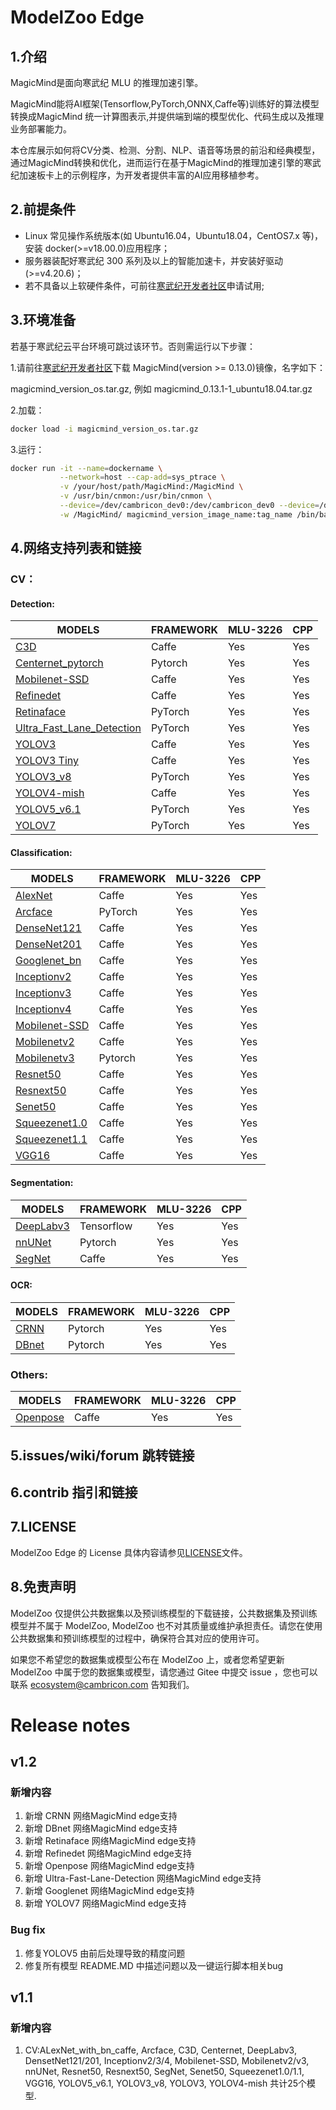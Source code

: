 # ModelZoo Edge 

## 1.介绍

MagicMind是面向寒武纪 MLU 的推理加速引擎。

MagicMind能将AI框架(Tensorflow,PyTorch,ONNX,Caffe等)训练好的算法模型转换成MagicMind 统一计算图表示,并提供端到端的模型优化、代码生成以及推理业务部署能力。

本仓库展示如何将CV分类、检测、分割、NLP、语音等场景的前沿和经典模型，通过MagicMind转换和优化，进而运行在基于MagicMind的推理加速引擎的寒武纪加速板卡上的示例程序，为开发者提供丰富的AI应用移植参考。

## 2.前提条件

- Linux 常见操作系统版本(如 Ubuntu16.04，Ubuntu18.04，CentOS7.x 等)，安装 docker(>=v18.00.0)应用程序；
- 服务器装配好寒武纪 300 系列及以上的智能加速卡，并安装好驱动(>=v4.20.6)；
- 若不具备以上软硬件条件，可前往[寒武纪开发者社区](https://developer.cambricon.com/)申请试用;

## 3.环境准备

若基于寒武纪云平台环境可跳过该环节。否则需运行以下步骤：

1.请前往[寒武纪开发者社区](https://developer.cambricon.com/)下载 MagicMind(version >= 0.13.0)镜像，名字如下：

magicmind_version_os.tar.gz, 例如 magicmind_0.13.1-1_ubuntu18.04.tar.gz

2.加载：

```bash
docker load -i magicmind_version_os.tar.gz
```

3.运行：

```bash
docker run -it --name=dockername \
           --network=host --cap-add=sys_ptrace \
           -v /your/host/path/MagicMind:/MagicMind \
           -v /usr/bin/cnmon:/usr/bin/cnmon \
           --device=/dev/cambricon_dev0:/dev/cambricon_dev0 --device=/dev/cambricon_ctl \
           -w /MagicMind/ magicmind_version_image_name:tag_name /bin/bash
```

## 4.网络支持列表和链接

### CV：

#### Detection:

| MODELS                                                                     | FRAMEWORK | MLU-3226 | CPP |
| ------------------------------------------------------------------------   | --------- | -------- | --- |
| [C3D](buildin/cv/detection/c3d_caffe)                                      | Caffe     | Yes      | Yes | 
| [Centernet_pytorch](buildin/cv/detection/centernet_pytorch)                | Pytorch   | Yes      | Yes | 
| [Mobilenet-SSD](buildin/cv/detection/mobilenet_ssd_caffe)                  | Caffe     | Yes      | Yes | 
| [Refinedet](buildin/cv/detection/refinedet_caffe)                          | Caffe     | Yes      | Yes | 
| [Retinaface](buildin/cv/detection/retinaface_pytorch)                      | PyTorch   | Yes      | Yes | 
| [Ultra_Fast_Lane_Detection](buildin/cv/detection/ultra_fast_lane_pytorch)  | PyTorch   | Yes      | Yes |
| [YOLOV3](buildin/cv/detection/yolov3_caffe)                                | Caffe     | Yes      | Yes | 
| [YOLOV3 Tiny](buildin/cv/detection/yolov3_tiny_caffe)                      | Caffe     | Yes      | Yes | 
| [YOLOV3_v8](buildin/cv/detection/yolov3_v8_pytorch)                        | PyTorch   | Yes      | Yes | 
| [YOLOV4-mish](buildin/cv/detection/yolov4_mish_caffe)                      | Caffe     | Yes      | Yes | 
| [YOLOV5_v6.1](buildin/cv/detection/yolov5_v6.1_pytorch)                    | PyTorch   | Yes      | Yes |
| [YOLOV7](buildin/cv/detection/yolov7_pytorch)                              | PyTorch   | Yes      | Yes |

#### Classification:

| MODELS                                                                     | FRAMEWORK | MLU-3226 | CPP |
| ------------------------------------------------------------------------   | --------- | -------- | --- |
| [AlexNet](buildin/cv/classification/alexnet_bn_caffe)                      | Caffe     | Yes      | Yes | 
| [Arcface](buildin/cv/classification/arcface_pytorch)                       | PyTorch   | Yes      | Yes | 
| [DenseNet121](buildin/cv/classification/densenet121_caffe)                 | Caffe     | Yes      | Yes | 
| [DenseNet201](buildin/cv/classification/densenet201_caffe)                 | Caffe     | Yes      | Yes | 
| [Googlenet_bn](buildin/cv/classification/googlenet_bn_caffe)               | Caffe     | Yes      | Yes | 
| [Inceptionv2](buildin/cv/classification/inceptionv2_caffe)                 | Caffe     | Yes      | Yes | 
| [Inceptionv3](buildin/cv/classification/inceptionv3_caffe)                 | Caffe     | Yes      | Yes | 
| [Inceptionv4](buildin/cv/classification/inceptionv4_caffe)                 | Caffe     | Yes      | Yes | 
| [Mobilenet-SSD](buildin/cv/detection/mobilenet_ssd_caffe)                  | Caffe     | Yes      | Yes | 
| [Mobilenetv2](buildin/cv/classification/mobilenetv2_caffe)                 | Caffe     | Yes      | Yes | 
| [Mobilenetv3](buildin/cv/classification/mobilenetv3_pytorch)               | Pytorch   | Yes      | Yes | 
| [Resnet50](buildin/cv/classification/resnet50_caffe)                       | Caffe     | Yes      | Yes | 
| [Resnext50](buildin/cv/classification/resnext50_caffe)                     | Caffe     | Yes      | Yes | 
| [Senet50](buildin/cv/classification/senet50_caffe)                         | Caffe     | Yes      | Yes | 
| [Squeezenet1.0](buildin/cv/classification/squeezenet_v1_0_caffe)           | Caffe     | Yes      | Yes | 
| [Squeezenet1.1](buildin/cv/classification/squeezenet_v1_1_caffe)           | Caffe     | Yes      | Yes | 
| [VGG16](buildin/cv/classification/vgg16_caffe)                             | Caffe     | Yes      | Yes | 


#### Segmentation:

| MODELS                                                                     | FRAMEWORK | MLU-3226 | CPP |
| ------------------------------------------------------------------------   | --------- | -------- | --- |
| [DeepLabv3](buildin/cv/segmentation/deeplabv3_tf)                          | Tensorflow| Yes      | Yes | 
| [nnUNet](buildin/cv/segmentation/nnUNet_pytorch)                           | Pytorch   | Yes      | Yes | 
| [SegNet](buildin/cv/segmentation/segnet_caffe)                             | Caffe     | Yes      | Yes | 

#### OCR:

| MODELS                                                                     | FRAMEWORK | MLU-3226 | CPP |
| ------------------------------------------------------------------------   | --------- | -------- | --- |
| [CRNN](buildin/cv/ocr/crnn_pytorch)                                        | Pytorch   | Yes      | Yes | 
| [DBnet](buildin/cv/ocr/dbnet_pytorch)                                      | Pytorch   | Yes      | Yes | 

### Others:

| MODELS                                                                     | FRAMEWORK | MLU-3226 | CPP |
| ------------------------------------------------------------------------   | --------- | -------- | --- |
| [Openpose](buildin/cv/other/opense_caffe)                                  | Caffe     | Yes      | Yes | 


## 5.issues/wiki/forum 跳转链接

## 6.contrib 指引和链接

## 7.LICENSE

ModelZoo Edge 的 License 具体内容请参见[LICENSE](LICENSE)文件。

## 8.免责声明
ModelZoo 仅提供公共数据集以及预训练模型的下载链接，公共数据集及预训练模型并不属于 ModelZoo, ModelZoo 也不对其质量或维护承担责任。请您在使用公共数据集和预训练模型的过程中，确保符合其对应的使用许可。

如果您不希望您的数据集或模型公布在 ModelZoo 上，或者您希望更新 ModelZoo 中属于您的数据集或模型，请您通过 Gitee 中提交 issue ，您也可以联系 ecosystem@cambricon.com 告知我们。

# Release notes

## v1.2

### 新增内容

1. 新增 CRNN 网络MagicMind edge支持
2. 新增 DBnet 网络MagicMind edge支持
3. 新增 Retinaface 网络MagicMind edge支持
4. 新增 Refinedet 网络MagicMind edge支持
5. 新增 Openpose 网络MagicMind edge支持
6. 新增 Ultra-Fast-Lane-Detection 网络MagicMind edge支持
7. 新增 Googlenet 网络MagicMind edge支持
8. 新增 YOLOV7 网络MagicMind edge支持

### Bug fix 

1. 修复YOLOV5 由前后处理导致的精度问题
2. 修复所有模型 README.MD 中描述问题以及一键运行脚本相关bug

## v1.1

### 新增内容

1. CV:ALexNet_with_bn_caffe, Arcface, C3D, Centernet, DeepLabv3, DensetNet121/201, Inceptionv2/3/4, Mobilenet-SSD, Mobilenetv2/v3, nnUNet, Resnet50, Resnext50, SegNet, Senet50, Squeezenet1.0/1.1, VGG16, YOLOV5_v6.1, YOLOV3_v8, YOLOV3, YOLOV4-mish
   共计25个模型.
